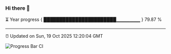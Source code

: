 ### Hi there 👋

⏳ Year progress { ███████████████████████▁▁▁▁▁▁▁ } 79.87 %

---

⏰ Updated on Sun, 19 Oct 2025 12:20:04 GMT

![Progress Bar CI](https://github.com/Shyam-Makwana/GitHub-Actions-Demo/workflows/Progress%20Bar%20CI/badge.svg)
